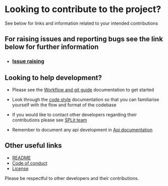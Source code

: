 # Looking to contribute to the project?
 See below for links and information related to your intended contributions

## For raising issues and reporting bugs see the link below for further information
- ###  [Issue raising](https://github.com/SOFTENG701G1/A1/wiki/Issue-Raising)

## Looking to help development?
-  Please see the [Workflow and git guide](https://github.com/SOFTENG701G1/A1/wiki/Workflow-and-git-guide) documentation to get started

- Look through the [code style](https://github.com/SOFTENG701G1/A1/wiki/Code-Style) documentation so that you can familiarise yourself with the flow and format of the codebase

- If you would like to contact other developers regarding their contributions please see [SPLit team](https://github.com/SOFTENG701G1/A1/wiki/List-of-contributors) 

- Remember to document any api development in [Api documentation](https://github.com/SOFTENG701G1/A1/wiki/API-Description) 

## Other useful links
- [README](https://github.com/SOFTENG701G1/A1/blob/master/README.md)
- [Code of conduct](https://github.com/SOFTENG701G1/A1/blob/master/CODE_OF_CONDUCT.md)
- [License](https://github.com/SOFTENG701G1/A1/blob/master/LICENSE)

Please be respectful to other developers and their contributions.
